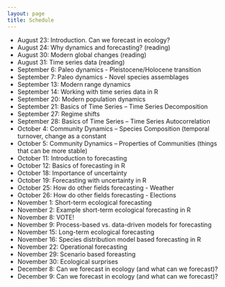 ```yaml
---
layout: page
title: Schedule
---
```


* August 23: Introduction. Can we forecast in ecology?
* August 24: Why dynamics and forecasting? (reading)
* August 30: Modern global changes (reading)
* August 31: Time series data (reading)
* September 6: Paleo dynamics - Pleistocene/Holocene transition
* September 7: Paleo dynamics - Novel species assemblages
* September 13: Modern range dynamics
* September 14: Working with time series data in R
* September 20: Modern population dynamics
* September 21: Basics of Time Series – Time Series Decomposition
* September 27: Regime shifts
* September 28: Basics of Time Series – Time Series Autocorrelation
* October 4: Community Dynamics – Species Composition (temporal turnover, change
as a constant
* October 5: Community Dynamics – Properties of Communities (things that can be
more stable)
* October 11: Introduction to forecasting
* October 12: Basics of forecasting in R
* October 18: Importance of uncertainty
* October 19: Forecasting with uncertainty in R
* October 25: How do other fields forecasting - Weather
* October 26: How do other fields forecasting - Elections
* November 1: Short-term ecological forecasting
* November 2: Example short-term ecological forecasting in R
* November 8: VOTE!
* November 9: Process-based vs. data-driven models for forecasting
* November 15: Long-term ecological forecasting
* November 16: Species distribution model based forecasting in R
* November 22: Operational forecasting
* November 29: Scenario based foreasting
* November 30: Ecological surprises
* December 8: Can we forecast in ecology (and what can we forecast)?
* December 9: Can we forecast in ecology (and what can we forecast)?
